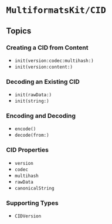 # ``MultiformatsKit/CID``

## Topics

### Creating a CID from Content

- ``init(version:codec:multihash:)``
- ``init(version:content:)``

### Decoding an Existing CID

- ``init(rawData:)``
- ``init(string:)``

### Encoding and Decoding

- ``encode()``
- ``decode(from:)``

### CID Properties

- ``version``
- ``codec``
- ``multihash``
- ``rawData``
- ``canonicalString``

### Supporting Types

- ``CIDVersion``
